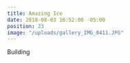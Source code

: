 ```yaml
---
title: Amazing Ice
date: 2018-08-03 16:52:00 -05:00
position: 23
image: "/uploads/gallery_IMG_0411.JPG"
---
```


Building